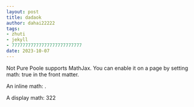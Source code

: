 ```yaml
---
layout: post
title: dadaok
author: dahai22222
tags:
- zhuti
- jekyll
- 77777777777777777777777777
date: 2023-10-07
---
```

Not Pure Poole supports MathJax. You can enable it on a page by setting math: true in the front matter.

An inline math: 
.

A display math:
322
